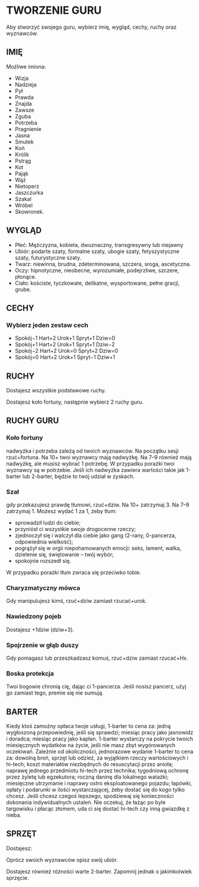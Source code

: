 # TWORZENIE GURU

Aby stworzyć swojego guru, wybierz imię, wygląd, cechy, ruchy oraz wyznawców.

## IMIĘ

Możliwe imiona:

- Wizja
- Nadzieja
- Pył
- Prawda
- Znajda
- Zawsze
- Zguba
- Potrzeba
- Pragnienie
- Jasna
- Smutek
- Koń
- Królik
- Pstrąg
- Kot
- Pająk
- Wąż
- Nietoperz
- Jaszczurka
- Szakal
- Wróbel
- Skowronek.

## WYGLĄD

- Płeć: Mężczyzna, kobieta, dwuznaczny, transgresywny lub niejawny
- Ubiór: podarte szaty, formalne szaty, ubogie szaty, fetyszystyczne szaty, futurystyczne szaty.
- Twarz: niewinna, brudna, zdeterminowana, szczera, sroga, ascetyczna.
- Oczy: hipnotyczne, nieobecne, wyrozumiałe, podejrzliwe, szczere, płonące.
- Ciało:  kościste, tyczkowate, delikatne, wysportowane, pełne gracji, grube.

## CECHY

### Wybierz jeden zestaw cech

- Spokój−1 Hart+2 Urok+1 Spryt+1 Dziw=0
- Spokój+1 Hart+2 Urok+1 Spryt+1 Dziw−2
- Spokój−2 Hart+2 Urok=0 Spryt+2 Dziw=0
- Spokój=0 Hart+2 Urok+1 Spryt−1 Dziw+1

## RUCHY

Dostajesz wszystkie podstawowe ruchy.

Dostajesz koło fortuny, następnie wybierz 2 ruchy guru.

## RUCHY GURU

### Koło fortuny

nadwyżka i potrzeba zależą od twoich wyznawców. Na początku sesji rzuć+fortuna. Na 10+ twoi wyznawcy mają nadwyżkę. Na 7–9 również mają nadwyżkę, ale musisz wybrać 1 potrzebę. W przypadku porażki twoi wyznawcy są w potrzebie. Jeśli ich nadwyżka zawiera wartości takie jak 1-barter lub 2-barter, będzie to twój udział w zyskach.

### Szał

gdy przekazujesz prawdę tłumowi, rzuć+dziw. Na 10+ zatrzymaj 3. Na 7–9
zatrzymaj 1. Możesz wydać 1 za 1, żeby tłum:

- sprowadził ludzi do ciebie;
- przyniósł ci wszystkie swoje drogocenne rzeczy;
- zjednoczył się i walczył dla ciebie jako gang (2-rany, 0-pancerza, odpowiednia wielkość);
- pogrążył się w orgii niepohamowanych emocji: seks, lament, walka, dzielenie się, świętowanie – twój wybór;
- spokojnie rozszedł się.

W przypadku porażki tłum zwraca się przeciwko tobie.

### Charyzmatyczny mówca

Gdy manipulujesz kimś, rzuć+dziw zamiast rzucać+urok.

### Nawiedzony pojeb

Dostajesz +1dziw (dziw+3).

### Spojrzenie w głąb duszy

Gdy pomagasz lub przeszkadzasz komuś, rzuć+dziw zamiast rzucać+Hx.

### Boska protekcja

Twoi bogowie chronią cię, dając ci 1-pancerza. Jeśli nosisz pancerz, użyj go zamiast tego, premie się nie sumują.

## BARTER

Kiedy ktoś zamożny opłaca twoje usługi, 1-barter to cena za: jedną wygłoszoną przepowiednię, jeśli się sprawdzi; miesiąc pracy jako jasnowidz i doradca; miesiąc pracy jako
kapłan.
1-barter wystarczy na pokrycie twoich miesięcznych wydatków na życie, jeśli nie
masz zbyt wygórowanych oczekiwań.
Zależnie od okoliczności, jednorazowe wydanie 1-barter to cena za: dowolną broń,
sprzęt lub odzież, za wyjątkiem rzeczy wartościowych i hi-tech; koszt materiałów niezbędnych do resuscytacji przez anioła; naprawę jednego przedmiotu hi-tech przez
technika; tygodniową ochronę przez żyletę lub egzekutora; roczną daninę dla lokalnego
watażki; miesięczne utrzymanie i naprawy ostro eksploatowanego pojazdu; łapówki,
opłaty i podarunki w ilości wystarczającej, żeby dostać się do kogo tylko chcesz.
Jeśli chcesz czegoś lepszego, spodziewaj się konieczności dokonania indywidualnych ustaleń. Nie oczekuj, że łażąc po byle targowisku i płacąc złomem, uda ci się
dostać hi-tech czy inną gwiazdkę z nieba.

## SPRZĘT

Dostajesz:

Oprócz swoich wyznawców opisz swój ubiór.

Dostajesz również różności warte 2-barter. Zapomnij jednak o jakimkolwiek sprzęcie.
